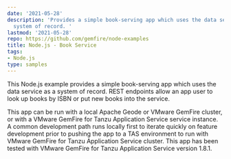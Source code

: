 ```yaml
---
date: '2021-05-28'
description: 'Provides a simple book-serving app which uses the data service as a
  system of record. '
lastmod: '2021-05-28'
repo: https://github.com/gemfire/node-examples
title: Node.js - Book Service
tags:
- Node.js
type: samples
---
```


This Node.js example provides a simple book-serving app which uses the data service as a system of record. REST endpoints allow an app user to look up books by ISBN or put new books into the service.

This app can be run with a local Apache Geode or VMware GemFire cluster, or with a VMware GemFire for Tanzu Application Service service instance. A common development path runs locally first to iterate quickly on feature development prior to pushing the app to a TAS environment to run with VMware GemFire for Tanzu Application Service cluster. This app has been tested with VMware GemFire for Tanzu Application Service version 1.8.1.